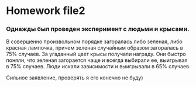 # Homework file2

### Однажды был проведен эксперимент с людьми и крысами. 

В совершенно произвольном порядке загоралась либо зеленая, либо красная лампочка, 
причем зеленая случайным образом загоралась в 75% случаев. За угаданный цвет крысы получали награду. 
Они быстро поняли, что зеленая загорается чаще и всегда выбирали ее, выигрывая в 75% случаев. 
Люди искали зависимости и выигрывали в 65% случаев.

Сильное заявление, проверять я его конечно не буду)
